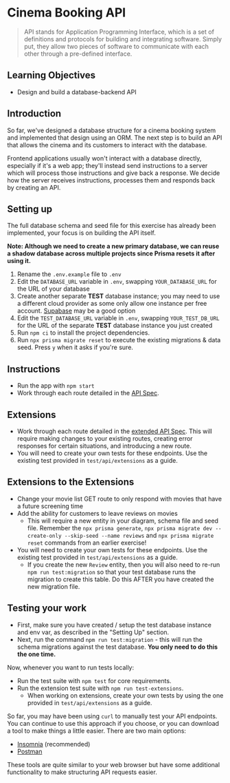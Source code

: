 # Cinema Booking API

> API stands for Application Programming Interface, which is a set of definitions and protocols for building and integrating software. Simply put, they allow two pieces of software to communicate with each other through a pre-defined interface.

## Learning Objectives

- Design and build a database-backend API

## Introduction

So far, we've designed a database structure for a cinema booking system and implemented that design using an ORM. The next step is to build an API that allows the cinema and its customers to interact with the database.

Frontend applications usually won't interact with a database directly, especially if it's a web app; they'll instead send instructions to a server which will process those instructions and give back a response. We decide how the server receives instructions, processes them and responds back by creating an API.

## Setting up

The full database schema and seed file for this exercise has already been implemented, your focus is on building the API itself.

**Note: Although we need to create a new primary database, we can reuse a shadow database across multiple projects since Prisma resets it after using it.**

1. Rename the `.env.example` file to `.env`
2. Edit the `DATABASE_URL` variable in `.env`, swapping `YOUR_DATABASE_URL` for the URL of your database
3. Create another separate **TEST** database instance; you may need to use a different cloud provider as some only allow one instance per free account. [Supabase](https://supabase.com/) may be a good option
4. Edit the `TEST_DATABASE_URL` variable in `.env`, swapping `YOUR_TEST_DB_URL` for the URL of the separate **TEST** database instance you just created
7. Run `npm ci` to install the project dependencies.
8. Run `npx prisma migrate reset` to execute the existing migrations & data seed. Press `y` when it asks if you're sure.

## Instructions

- Run the app with `npm start`
- Work through each route detailed in the [API Spec](https://boolean-uk.github.io/database-cinema-booking-api/standard).

## Extensions

- Work through each route detailed in the [extended API Spec](https://boolean-uk.github.io/database-cinema-booking-api/extensions). This will require making changes to your existing routes, creating error responses for certain situations, and introducing a new route.
- You will need to create your own tests for these endpoints. Use the existing test provided in `test/api/extensions` as a guide.

## Extensions to the Extensions

- Change your movie list GET route to only respond with movies that have a future screening time
- Add the ability for customers to leave reviews on movies
  - This will require a new entity in your diagram, schema file and seed file. Remember the `npx prisma generate`, `npx prisma migrate dev --create-only --skip-seed --name reviews` and `npx prisma migrate reset` commands from an earlier exercise!
- You will need to create your own tests for these endpoints. Use the existing test provided in `test/api/extensions` as a guide.
  - If you create the new `Review` entity, then you will also need to re-run `npm run test:migration` so that your test database runs the migration to create this table. Do this AFTER you have created the new migration file.

## Testing your work

- First, make sure you have created / setup the test database instance and env var, as described in the "Setting Up" section.
- Next, run the command `npm run test:migration` - this will run the schema migrations against the test database. **You only need to do this the one time.**

Now, whenever you want to run tests locally:  

- Run the test suite with `npm test` for core requirements.
- Run the extension test suite with `npm run test-extensions`.
  - When working on extensions, create your own tests by using the one provided in `test/api/extensions` as a guide.

So far, you may have been using `curl` to manually test your API endpoints. You can continue to use this approach if you choose, or you can download a tool to make things a little easier. There are two main options:

- [Insomnia](https://insomnia.rest/download) (recommended)
- [Postman](https://www.postman.com/)

These tools are quite similar to your web browser but have some additional functionality to make structuring API requests easier.
